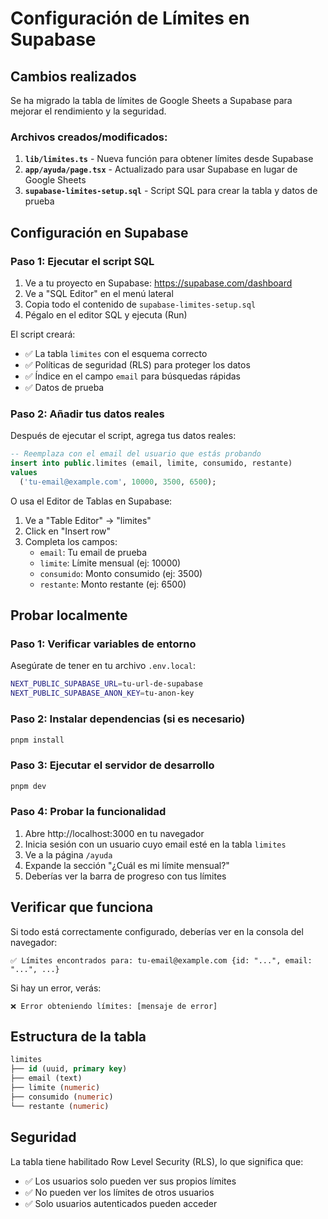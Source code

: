 # Configuración de Límites en Supabase

## Cambios realizados

Se ha migrado la tabla de límites de Google Sheets a Supabase para mejorar el rendimiento y la seguridad.

### Archivos creados/modificados:

1. **`lib/limites.ts`** - Nueva función para obtener límites desde Supabase
2. **`app/ayuda/page.tsx`** - Actualizado para usar Supabase en lugar de Google Sheets
3. **`supabase-limites-setup.sql`** - Script SQL para crear la tabla y datos de prueba

## Configuración en Supabase

### Paso 1: Ejecutar el script SQL

1. Ve a tu proyecto en Supabase: https://supabase.com/dashboard
2. Ve a "SQL Editor" en el menú lateral
3. Copia todo el contenido de `supabase-limites-setup.sql`
4. Pégalo en el editor SQL y ejecuta (Run)

El script creará:
- ✅ La tabla `limites` con el esquema correcto
- ✅ Políticas de seguridad (RLS) para proteger los datos
- ✅ Índice en el campo `email` para búsquedas rápidas
- ✅ Datos de prueba

### Paso 2: Añadir tus datos reales

Después de ejecutar el script, agrega tus datos reales:

```sql
-- Reemplaza con el email del usuario que estás probando
insert into public.limites (email, limite, consumido, restante)
values 
  ('tu-email@example.com', 10000, 3500, 6500);
```

O usa el Editor de Tablas en Supabase:
1. Ve a "Table Editor" → "limites"
2. Click en "Insert row"
3. Completa los campos:
   - `email`: Tu email de prueba
   - `limite`: Límite mensual (ej: 10000)
   - `consumido`: Monto consumido (ej: 3500)
   - `restante`: Monto restante (ej: 6500)

## Probar localmente

### Paso 1: Verificar variables de entorno

Asegúrate de tener en tu archivo `.env.local`:

```bash
NEXT_PUBLIC_SUPABASE_URL=tu-url-de-supabase
NEXT_PUBLIC_SUPABASE_ANON_KEY=tu-anon-key
```

### Paso 2: Instalar dependencias (si es necesario)

```bash
pnpm install
```

### Paso 3: Ejecutar el servidor de desarrollo

```bash
pnpm dev
```

### Paso 4: Probar la funcionalidad

1. Abre http://localhost:3000 en tu navegador
2. Inicia sesión con un usuario cuyo email esté en la tabla `limites`
3. Ve a la página `/ayuda`
4. Expande la sección "¿Cuál es mi límite mensual?"
5. Deberías ver la barra de progreso con tus límites

## Verificar que funciona

Si todo está correctamente configurado, deberías ver en la consola del navegador:

```
✅ Límites encontrados para: tu-email@example.com {id: "...", email: "...", ...}
```

Si hay un error, verás:

```
❌ Error obteniendo límites: [mensaje de error]
```

## Estructura de la tabla

```sql
limites
├── id (uuid, primary key)
├── email (text)
├── limite (numeric)
├── consumido (numeric)
└── restante (numeric)
```

## Seguridad

La tabla tiene habilitado Row Level Security (RLS), lo que significa que:
- ✅ Los usuarios solo pueden ver sus propios límites
- ✅ No pueden ver los límites de otros usuarios
- ✅ Solo usuarios autenticados pueden acceder

